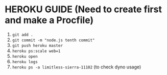 # HEROKU GUIDE (Need to create first and make a Procfile)
1. `git add .`
2. `git commit -m "node.js tenth commit"`
3. `git push heroku master`
4. `heroku ps:scale web=1`
5. `heroku open`
6. `heroku logs`
7. `heroku ps -a limitless-sierra-11102` (to check dyno usage)